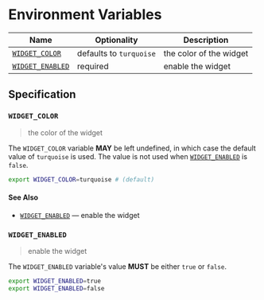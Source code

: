 # Environment Variables

| Name               | Optionality             | Description             |
| ------------------ | ----------------------- | ----------------------- |
| [`WIDGET_COLOR`]   | defaults to `turquoise` | the color of the widget |
| [`WIDGET_ENABLED`] | required                | enable the widget       |

## Specification

### `WIDGET_COLOR`

> the color of the widget

The `WIDGET_COLOR` variable **MAY** be left undefined, in which case the default
value of `turquoise` is used. The value is not used when [`WIDGET_ENABLED`] is
`false`.

```bash
export WIDGET_COLOR=turquoise # (default)
```

#### See Also

- [`WIDGET_ENABLED`] — enable the widget

### `WIDGET_ENABLED`

> enable the widget

The `WIDGET_ENABLED` variable's value **MUST** be either `true` or `false`.

```bash
export WIDGET_ENABLED=true
export WIDGET_ENABLED=false
```

<!-- references -->

[`widget_color`]: #WIDGET_COLOR
[`widget_enabled`]: #WIDGET_ENABLED
